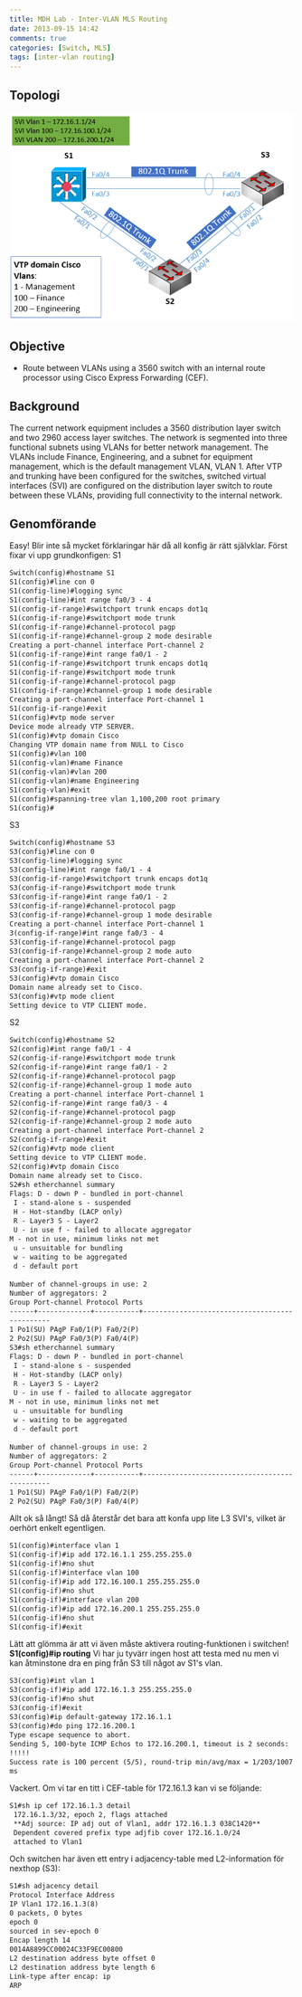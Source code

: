 ```yaml
---
title: MDH Lab - Inter-VLAN MLS Routing
date: 2013-09-15 14:42
comments: true
categories: [Switch, MLS]
tags: [inter-vlan routing]
---
```

Topologi
--------

![lab4-2real](/assets/images/2013/09/lab4-2real.png?w=630)

Objective
---------

*   Route between VLANs using a 3560 switch with an internal route processor using Cisco Express Forwarding (CEF).

Background
----------

The current network equipment includes a 3560 distribution layer switch and two 2960 access layer switches. The network is segmented into three functional subnets using VLANs for better network management. The VLANs include Finance, Engineering, and a subnet for equipment management, which is the default management VLAN, VLAN 1. After VTP and trunking have been configured for the switches, switched virtual interfaces (SVI) are configured on the distribution layer switch to route between these VLANs, providing full connectivity to the internal network.

Genomförande
------------

Easy! Blir inte så mycket förklaringar här då all konfig är rätt självklar. Först fixar vi upp grundkonfigen: S1
```
Switch(config)#hostname S1
S1(config)#line con 0
S1(config-line)#logging sync
S1(config-line)#int range fa0/3 - 4
S1(config-if-range)#switchport trunk encaps dot1q
S1(config-if-range)#switchport mode trunk
S1(config-if-range)#channel-protocol pagp
S1(config-if-range)#channel-group 2 mode desirable 
Creating a port-channel interface Port-channel 2
S1(config-if-range)#int range fa0/1 - 2
S1(config-if-range)#switchport trunk encaps dot1q
S1(config-if-range)#switchport mode trunk
S1(config-if-range)#channel-protocol pagp
S1(config-if-range)#channel-group 1 mode desirable
Creating a port-channel interface Port-channel 1
S1(config-if-range)#exit
S1(config)#vtp mode server
Device mode already VTP SERVER.
S1(config)#vtp domain Cisco
Changing VTP domain name from NULL to Cisco
S1(config)#vlan 100
S1(config-vlan)#name Finance
S1(config-vlan)#vlan 200
S1(config-vlan)#name Engineering
S1(config-vlan)#exit
S1(config)#spanning-tree vlan 1,100,200 root primary 
S1(config)#
```
S3
```
Switch(config)#hostname S3
S3(config)#line con 0
S3(config-line)#logging sync
S3(config-line)#int range fa0/1 - 4
S3(config-if-range)#switchport trunk encaps dot1q
S3(config-if-range)#switchport mode trunk
S3(config-if-range)#int range fa0/1 - 2
S3(config-if-range)#channel-protocol pagp
S3(config-if-range)#channel-group 1 mode desirable 
Creating a port-channel interface Port-channel 1
3(config-if-range)#int range fa0/3 - 4
S3(config-if-range)#channel-protocol pagp
S3(config-if-range)#channel-group 2 mode auto
Creating a port-channel interface Port-channel 2
S3(config-if-range)#exit
S3(config)#vtp domain Cisco
Domain name already set to Cisco.
S3(config)#vtp mode client
Setting device to VTP CLIENT mode.
```
S2
```
Switch(config)#hostname S2
S2(config)#int range fa0/1 - 4
S2(config-if-range)#switchport mode trunk
S2(config-if-range)#int range fa0/1 - 2
S2(config-if-range)#channel-protocol pagp
S2(config-if-range)#channel-group 1 mode auto
Creating a port-channel interface Port-channel 1
S2(config-if-range)#int range fa0/3 - 4
S2(config-if-range)#channel-protocol pagp
S2(config-if-range)#channel-group 2 mode auto
Creating a port-channel interface Port-channel 2
S2(config-if-range)#exit
S2(config)#vtp mode client
Setting device to VTP CLIENT mode.
S2(config)#vtp domain Cisco
Domain name already set to Cisco.
S2#sh etherchannel summary
Flags: D - down P - bundled in port-channel
 I - stand-alone s - suspended
 H - Hot-standby (LACP only)
 R - Layer3 S - Layer2
 U - in use f - failed to allocate aggregator
M - not in use, minimum links not met
 u - unsuitable for bundling
 w - waiting to be aggregated
 d - default port

Number of channel-groups in use: 2
Number of aggregators: 2
Group Port-channel Protocol Ports
------+-------------+-----------+-----------------------------------------------
1 Po1(SU) PAgP Fa0/1(P) Fa0/2(P) 
2 Po2(SU) PAgP Fa0/3(P) Fa0/4(P)
S3#sh etherchannel summary
Flags: D - down P - bundled in port-channel
 I - stand-alone s - suspended
 H - Hot-standby (LACP only)
 R - Layer3 S - Layer2
 U - in use f - failed to allocate aggregator
M - not in use, minimum links not met
 u - unsuitable for bundling
 w - waiting to be aggregated
 d - default port

Number of channel-groups in use: 2
Number of aggregators: 2
Group Port-channel Protocol Ports
------+-------------+-----------+-----------------------------------------------
1 Po1(SU) PAgP Fa0/1(P) Fa0/2(P) 
2 Po2(SU) PAgP Fa0/3(P) Fa0/4(P)
```
Allt ok så långt! Så då återstår det bara att konfa upp lite L3 SVI's, vilket är oerhört enkelt egentligen.
```
S1(config)#interface vlan 1
S1(config-if)#ip add 172.16.1.1 255.255.255.0
S1(config-if)#no shut
S1(config-if)#interface vlan 100
S1(config-if)#ip add 172.16.100.1 255.255.255.0
S1(config-if)#no shut
S1(config-if)#interface vlan 200
S1(config-if)#ip add 172.16.200.1 255.255.255.0
S1(config-if)#no shut
S1(config-if)#exit
```
Lätt att glömma är att vi även måste aktivera routing-funktionen i switchen! **S1(config)#ip routing** Vi har ju tyvärr ingen host att testa med nu men vi kan åtminstone dra en ping från S3 till något av S1's vlan.
```
S3(config)#int vlan 1
S3(config-if)#ip add 172.16.1.3 255.255.255.0
S3(config-if)#no shut
S3(config-if)#exit
S3(config)#ip default-gateway 172.16.1.1
S3(config)#do ping 172.16.200.1
Type escape sequence to abort.
Sending 5, 100-byte ICMP Echos to 172.16.200.1, timeout is 2 seconds:
!!!!!
Success rate is 100 percent (5/5), round-trip min/avg/max = 1/203/1007 ms
```
Vackert. Om vi tar en titt i CEF-table för 172.16.1.3 kan vi se följande:
```
S1#sh ip cef 172.16.1.3 detail
 172.16.1.3/32, epoch 2, flags attached
 **Adj source: IP adj out of Vlan1, addr 172.16.1.3 038C1420**
 Dependent covered prefix type adjfib cover 172.16.1.0/24
 attached to Vlan1
```
Och switchen har även ett entry i adjacency-table med L2-information för nexthop (S3):
```
S1#sh adjacency detail
Protocol Interface Address
IP Vlan1 172.16.1.3(8)
0 packets, 0 bytes
epoch 0
sourced in sev-epoch 0
Encap length 14
0014A8899CC00024C33F9EC00800
L2 destination address byte offset 0
L2 destination address byte length 6
Link-type after encap: ip
ARP
```
